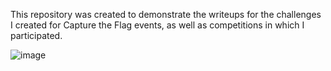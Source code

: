 This repository was created to demonstrate the writeups for the challenges I created for Capture the Flag events, as well as competitions in which I participated. 

![image](https://github.com/user-attachments/assets/89bdae0f-cb3a-4baa-a8b4-79119c43be60)

